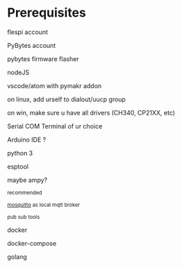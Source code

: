 # Prerequisites

flespi account

PyBytes account

pybytes firmware flasher

nodeJS

vscode/atom with pymakr addon

on linux, add urself to dialout/uucp group

on win, make sure u have all drivers (CH340, CP21XX, etc)

Serial COM Terminal of ur choice

Arduino IDE ?

python 3

esptool

maybe ampy?

<small>recommended</small>

[<small> mosquitto](https://mosquitto.org/download/) as local mqtt broker </small>

<small> pub sub tools </small>

docker

docker-compose

golang


